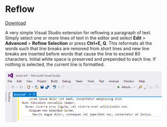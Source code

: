 # Reflow

[Download](https://visualstudiogallery.msdn.microsoft.com/00b12458-e1e6-41e6-9cbe-1ac7ba4edb40)

A very simple Visual Studio extension for reflowing a paragraph of text. Simply
select one or more lines of text in the editor and select **Edit** >
**Advanced** > **Reflow Selection** or press **Ctrl+E, Q**. This reformats all
the words such that line breaks are removed from short lines and new line breaks
are inserted before words that cause the line to exceed 80 characters. Initial
white space is preserved and prepended to each line. If nothing is selected, the
current line is formatted.

[![Screenshot](Anim.gif)](https://github.com/ektrah/vs-reflow)
